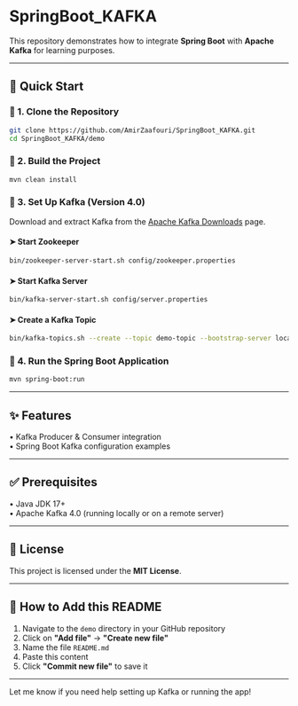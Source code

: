 # SpringBoot_KAFKA

This repository demonstrates how to integrate **Spring Boot** with **Apache Kafka** for learning purposes.

---

## 🚀 Quick Start

### 🔹 1. Clone the Repository

```bash
git clone https://github.com/AmirZaafouri/SpringBoot_KAFKA.git
cd SpringBoot_KAFKA/demo
```

### 🔹 2. Build the Project

```bash
mvn clean install
```

### 🔹 3. Set Up Kafka (Version 4.0)

Download and extract Kafka from the [Apache Kafka Downloads](https://kafka.apache.org/downloads) page.

#### ➤ Start Zookeeper

```bash
bin/zookeeper-server-start.sh config/zookeeper.properties
```

#### ➤ Start Kafka Server

```bash
bin/kafka-server-start.sh config/server.properties
```

#### ➤ Create a Kafka Topic

```bash
bin/kafka-topics.sh --create --topic demo-topic --bootstrap-server localhost:9092
```

### 🔹 4. Run the Spring Boot Application

```bash
mvn spring-boot:run
```

---

## ✨ Features

• Kafka Producer & Consumer integration  
• Spring Boot Kafka configuration examples

---

## ✅ Prerequisites

• Java JDK 17+  
• Apache Kafka 4.0 (running locally or on a remote server)

---

## 📄 License

This project is licensed under the **MIT License**.

---

## 📁 How to Add this README

1. Navigate to the `demo` directory in your GitHub repository  
2. Click on **"Add file"** → **"Create new file"**  
3. Name the file `README.md`  
4. Paste this content  
5. Click **"Commit new file"** to save it

---

Let me know if you need help setting up Kafka or running the app!
